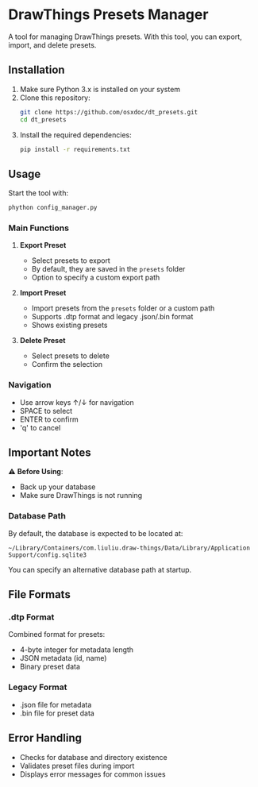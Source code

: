 # DrawThings Presets Manager

A tool for managing DrawThings presets. With this tool, you can export, import, and delete presets.

## Installation

1. Make sure Python 3.x is installed on your system
2. Clone this repository:
   ```bash
   git clone https://github.com/osxdoc/dt_presets.git
   cd dt_presets
   ```
3. Install the required dependencies:
   ```bash
   pip install -r requirements.txt
   ```

## Usage

Start the tool with:
```bash
phython config_manager.py
```

### Main Functions

1. **Export Preset**
   - Select presets to export
   - By default, they are saved in the `presets` folder
   - Option to specify a custom export path

2. **Import Preset**
   - Import presets from the `presets` folder or a custom path
   - Supports .dtp format and legacy .json/.bin format
   - Shows existing presets

3. **Delete Preset**
   - Select presets to delete
   - Confirm the selection

### Navigation

- Use arrow keys ↑/↓ for navigation
- SPACE to select
- ENTER to confirm
- 'q' to cancel

## Important Notes

⚠️ **Before Using**:
- Back up your database
- Make sure DrawThings is not running

### Database Path

By default, the database is expected to be located at:
```
~/Library/Containers/com.liuliu.draw-things/Data/Library/Application Support/config.sqlite3
```
You can specify an alternative database path at startup.

## File Formats

### .dtp Format
Combined format for presets:
- 4-byte integer for metadata length
- JSON metadata (id, name)
- Binary preset data

### Legacy Format
- .json file for metadata
- .bin file for preset data

## Error Handling

- Checks for database and directory existence
- Validates preset files during import
- Displays error messages for common issues
